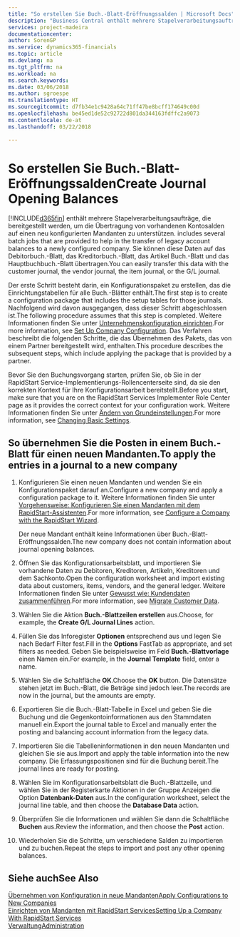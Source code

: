 ```yaml
---
title: "So erstellen Sie Buch.-Blatt-Eröffnungssalden | Microsoft Docs"
description: "Business Central enthält mehrere Stapelverarbeitungsaufträge, die bereitgestellt werden, um die Übertragung von vorhandenen Kontosalden auf einen neu konfigurierten Mandanten zu unterstützen. Sie können diese Daten mithilfe von Buch.-Blatt-Buchungen einfach übertragen."
services: project-madeira
documentationcenter: 
author: SorenGP
ms.service: dynamics365-financials
ms.topic: article
ms.devlang: na
ms.tgt_pltfrm: na
ms.workload: na
ms.search.keywords: 
ms.date: 03/06/2018
ms.author: sgroespe
ms.translationtype: HT
ms.sourcegitcommit: d7fb34e1c9428a64c71ff47be8bcff174649c00d
ms.openlocfilehash: be45ed1de52c92722d801da344163fdffc2a9073
ms.contentlocale: de-at
ms.lasthandoff: 03/22/2018

---
```

# <a name="create-journal-opening-balances"></a><span data-ttu-id="a3a21-104">So erstellen Sie Buch.-Blatt-Eröffnungssalden</span><span class="sxs-lookup"><span data-stu-id="a3a21-104">Create Journal Opening Balances</span></span>
[!INCLUDE[d365fin](includes/d365fin_md.md)]<span data-ttu-id="a3a21-105"> enthält mehrere Stapelverarbeitungsaufträge, die bereitgestellt werden, um die Übertragung von vorhandenen Kontosalden auf einen neu konfigurierten Mandanten zu unterstützen.</span><span class="sxs-lookup"><span data-stu-id="a3a21-105"> includes several batch jobs that are provided to help in the transfer of legacy account balances to a newly configured company.</span></span> <span data-ttu-id="a3a21-106">Sie können diese Daten auf das Debitorbuch.-Blatt, das Kreditorbuch.-Blatt, das Artikel Buch.-Blatt und das Hauptbuchbuch.-Blatt übertragen.</span><span class="sxs-lookup"><span data-stu-id="a3a21-106">You can easily transfer this data with the customer journal, the vendor journal, the item journal, or the G/L journal.</span></span>

<span data-ttu-id="a3a21-107">Der erste Schritt besteht darin, ein Konfigurationspaket zu erstellen, das die Einrichtungstabellen für alle Buch.-Blätter enthält.</span><span class="sxs-lookup"><span data-stu-id="a3a21-107">The first step is to create a configuration package that includes the setup tables for those journals.</span></span> <span data-ttu-id="a3a21-108">Nachfolgend wird davon ausgegangen, dass dieser Schritt abgeschlossen ist.</span><span class="sxs-lookup"><span data-stu-id="a3a21-108">The following procedure assumes that this step is completed.</span></span> <span data-ttu-id="a3a21-109">Weitere Informationen finden Sie unter [Unternehmenskonfiguration einrichten](admin-set-up-company-configuration.md).</span><span class="sxs-lookup"><span data-stu-id="a3a21-109">For more information, see [Set Up Company Configuration](admin-set-up-company-configuration.md).</span></span> <span data-ttu-id="a3a21-110">Das Verfahren beschreibt die folgenden Schritte, die das Übernehmen des Pakets, das von einem Partner bereitgestellt wird, enthalten.</span><span class="sxs-lookup"><span data-stu-id="a3a21-110">This procedure describes the subsequent steps, which include applying the package that is provided by a partner.</span></span>  

<span data-ttu-id="a3a21-111">Bevor Sie den Buchungsvorgang starten, prüfen Sie, ob Sie in der RapidStart Service-Implementierungs-Rollencenterseite sind, da sie den korrekten Kontext für Ihre Konfigurationsarbeit bereitstellt.</span><span class="sxs-lookup"><span data-stu-id="a3a21-111">Before you start, make sure that you are on the RapidStart Services Implementer Role Center page as it provides the correct context for your configuration work.</span></span> <span data-ttu-id="a3a21-112">Weitere Informationen finden Sie unter [Ändern von Grundeinstellungen](ui-change-basic-settings.md).</span><span class="sxs-lookup"><span data-stu-id="a3a21-112">For more information, see [Changing Basic Settings](ui-change-basic-settings.md).</span></span>

## <a name="to-apply-the-entries-in-a-journal-to-a-new-company"></a><span data-ttu-id="a3a21-113">So übernehmen Sie die Posten in einem Buch.-Blatt für einen neuen Mandanten.</span><span class="sxs-lookup"><span data-stu-id="a3a21-113">To apply the entries in a journal to a new company</span></span>  
1. <span data-ttu-id="a3a21-114">Konfigurieren Sie einen neuen Mandanten und wenden Sie ein Konfigurationspaket darauf an.</span><span class="sxs-lookup"><span data-stu-id="a3a21-114">Configure a new company and apply a configuration package to it.</span></span> <span data-ttu-id="a3a21-115">Weitere Informationen finden Sie unter [Vorgehensweise: Konfigurieren Sie einen Mandanten mit dem RapidStart-Assistenten](admin-how-to-configure-a-company-with-the-rapidstart-wizard.md).</span><span class="sxs-lookup"><span data-stu-id="a3a21-115">For more information, see [Configure a Company with the RapidStart Wizard](admin-how-to-configure-a-company-with-the-rapidstart-wizard.md).</span></span>  

    <span data-ttu-id="a3a21-116">Der neue Mandant enthält keine Informationen über Buch.-Blatt-Eröffnungssalden.</span><span class="sxs-lookup"><span data-stu-id="a3a21-116">The new company does not contain information about journal opening balances.</span></span>  

2. <span data-ttu-id="a3a21-117">Öffnen Sie das Konfigurationsarbeitsblatt, und importieren Sie vorhandene Daten zu Debitoren, Kreditoren, Artikeln, Kreditoren und dem Sachkonto.</span><span class="sxs-lookup"><span data-stu-id="a3a21-117">Open the configuration worksheet and import existing data about customers, items, vendors, and the general ledger.</span></span> <span data-ttu-id="a3a21-118">Weitere Informationen finden Sie unter [Gewusst wie: Kundendaten zusammenführen](admin-migrate-customer-data.md).</span><span class="sxs-lookup"><span data-stu-id="a3a21-118">For more information, see [Migrate Customer Data](admin-migrate-customer-data.md).</span></span>  
3. <span data-ttu-id="a3a21-119">Wählen Sie die Aktion **Buch.-Blattzeilen erstellen** aus.</span><span class="sxs-lookup"><span data-stu-id="a3a21-119">Choose, for example, the **Create G/L Journal Lines** action.</span></span>  
4. <span data-ttu-id="a3a21-120">Füllen Sie das Inforegister **Optionen** entsprechend aus und legen Sie nach Bedarf Filter fest.</span><span class="sxs-lookup"><span data-stu-id="a3a21-120">Fill in the **Options** FastTab as appropriate, and set filters as needed.</span></span> <span data-ttu-id="a3a21-121">Geben Sie beispielsweise im Feld **Buch.-Blattvorlage** einen Namen ein.</span><span class="sxs-lookup"><span data-stu-id="a3a21-121">For example, in the **Journal Template** field, enter a name.</span></span>  
5. <span data-ttu-id="a3a21-122">Wählen Sie die Schaltfläche **OK**.</span><span class="sxs-lookup"><span data-stu-id="a3a21-122">Choose the **OK** button.</span></span> <span data-ttu-id="a3a21-123">Die Datensätze stehen jetzt im Buch.-Blatt, die Beträge sind jedoch leer.</span><span class="sxs-lookup"><span data-stu-id="a3a21-123">The records are now in the journal, but the amounts are empty.</span></span>  
6. <span data-ttu-id="a3a21-124">Exportieren Sie die Buch.-Blatt-Tabelle in Excel und geben Sie die Buchung und die Gegenkontoinformationen aus den Stammdaten manuell ein.</span><span class="sxs-lookup"><span data-stu-id="a3a21-124">Export the journal table to Excel and manually enter the posting and balancing account information from the legacy data.</span></span>
7. <span data-ttu-id="a3a21-125">Importieren Sie die Tabelleninformationen in den neuen Mandanten und gleichen Sie sie aus.</span><span class="sxs-lookup"><span data-stu-id="a3a21-125">Import and apply the table information into the new company.</span></span> <span data-ttu-id="a3a21-126">Die Erfassungspositionen sind für die Buchung bereit.</span><span class="sxs-lookup"><span data-stu-id="a3a21-126">The journal lines are ready for posting.</span></span>  
8. <span data-ttu-id="a3a21-127">Wählen Sie im Konfigurationsarbeitsblatt die Buch.-Blattzeile, und wählen Sie in der Registerkarte Aktionen in der Gruppe Anzeigen die Option **Datenbank-Daten** aus.</span><span class="sxs-lookup"><span data-stu-id="a3a21-127">In the configuration worksheet, select the journal line table, and then choose the **Database Data** action.</span></span>  
9. <span data-ttu-id="a3a21-128">Überprüfen Sie die Informationen und wählen Sie dann die Schaltfläche **Buchen** aus.</span><span class="sxs-lookup"><span data-stu-id="a3a21-128">Review the information, and then choose the **Post** action.</span></span>  
10. <span data-ttu-id="a3a21-129">Wiederholen Sie die Schritte, um verschiedene Salden zu importieren und zu buchen.</span><span class="sxs-lookup"><span data-stu-id="a3a21-129">Repeat the steps to import and post any other opening balances.</span></span>  

## <a name="see-also"></a><span data-ttu-id="a3a21-130">Siehe auch</span><span class="sxs-lookup"><span data-stu-id="a3a21-130">See Also</span></span>  
[<span data-ttu-id="a3a21-131">Übernehmen von Konfiguration in neue Mandanten</span><span class="sxs-lookup"><span data-stu-id="a3a21-131">Apply Configurations to New Companies</span></span>](admin-apply-configuration-to-new-companies.md)  
[<span data-ttu-id="a3a21-132">Einrichten von Mandanten mit RapidStart Services</span><span class="sxs-lookup"><span data-stu-id="a3a21-132">Setting Up a Company With RapidStart Services</span></span>](admin-set-up-a-company-with-rapidstart.md)  
[<span data-ttu-id="a3a21-133">Verwaltung</span><span class="sxs-lookup"><span data-stu-id="a3a21-133">Administration</span></span>](admin-setup-and-administration.md)

